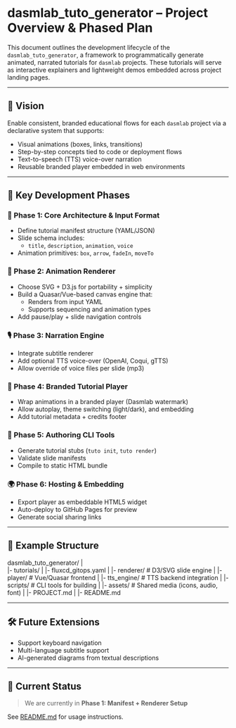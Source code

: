 # dasmlab_tuto_generator – Project Overview & Phased Plan

This document outlines the development lifecycle of the `dasmlab_tuto_generator`, a framework to programmatically generate animated, narrated tutorials for `dasmlab` projects. These tutorials will serve as interactive explainers and lightweight demos embedded across project landing pages.

---

## 🎯 Vision

Enable consistent, branded educational flows for each `dasmlab` project via a declarative system that supports:
- Visual animations (boxes, links, transitions)
- Step-by-step concepts tied to code or deployment flows
- Text-to-speech (TTS) voice-over narration
- Reusable branded player embedded in web environments

---

## 📌 Key Development Phases

### 🧱 Phase 1: Core Architecture & Input Format
- Define tutorial manifest structure (YAML/JSON)
- Slide schema includes:
  - `title`, `description`, `animation`, `voice`
- Animation primitives: `box`, `arrow`, `fadeIn`, `moveTo`

### 🧩 Phase 2: Animation Renderer
- Choose SVG + D3.js for portability + simplicity
- Build a Quasar/Vue-based canvas engine that:
  - Renders from input YAML
  - Supports sequencing and animation types
- Add pause/play + slide navigation controls

### 🎙️ Phase 3: Narration Engine
- Integrate subtitle renderer
- Add optional TTS voice-over (OpenAI, Coqui, gTTS)
- Allow override of voice files per slide (mp3)

### 📼 Phase 4: Branded Tutorial Player
- Wrap animations in a branded player (Dasmlab watermark)
- Allow autoplay, theme switching (light/dark), and embedding
- Add tutorial metadata + credits footer

### 🔁 Phase 5: Authoring CLI Tools
- Generate tutorial stubs (`tuto init`, `tuto render`)
- Validate slide manifests
- Compile to static HTML bundle

### 🌍 Phase 6: Hosting & Embedding
- Export player as embeddable HTML5 widget
- Auto-deploy to GitHub Pages for preview
- Generate social sharing links

---

## 📁 Example Structure

dasmlab_tuto_generator/
   	|  
	|- tutorials/
	|	|- fluxcd_gitops.yaml
        |
	|- renderer/ # D3/SVG slide engine
        |
	|- player/ # Vue/Quasar frontend
        |
	|- tts_engine/ # TTS backend integration
        |
	|- scripts/ # CLI tools for building
        |
	|- assets/ # Shared media (icons, audio, font)
        |
	|- PROJECT.md
        |
	|- README.md

---

## 🛠️ Future Extensions
- Support keyboard navigation
- Multi-language subtitle support
- AI-generated diagrams from textual descriptions

---

## 📅 Current Status
> We are currently in **Phase 1: Manifest + Renderer Setup**

See [README.md](./README.md) for usage instructions.
